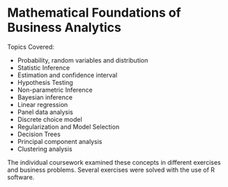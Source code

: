 # Mathematical Foundations of Business Analytics

Topics Covered:

* Probability, random variables and distribution
* Statistic Inference
* Estimation and confidence interval
* Hypothesis Testing
* Non-parametric Inference
* Bayesian inference
* Linear regression
* Panel data analysis
* Discrete choice model
* Regularization and Model Selection
* Decision Trees
* Principal component analysis
* Clustering analysis

The individual coursework examined these concepts in different exercises and business problems. Several exercises were solved with the use of R software.
